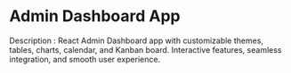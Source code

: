 # Admin Dashboard App

Description :  React Admin Dashboard app with customizable themes, tables, charts, calendar, and Kanban board. Interactive features, seamless integration, and smooth user experience.
